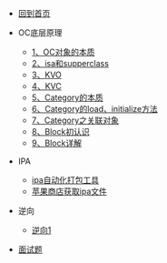 * [回到首页](/)

* OC底层原理
    * [1、OC对象的本质](ios/principle/OC对象的本质) 
    * [2、isa和supperclass](ios/principle/isa和superclass.md)
    * [3、KVO](ios/principle/kvo.md)
    * [4、KVC](ios/principle/kvc的本质.md)
    * [5、Category的本质](ios/principle/category1.md)
    * [6、Category的load、initialize方法](ios/principle/category2.md)
    * [7、Category之关联对象](ios/principle/category3.md)
    * [8、Block初认识](ios/principle/block1.md)
    * [9、Block详解](ios/principle/block2.md)
* IPA
    * [ipa自动化打包工具](ios/ipa/ipa自动化打包工具.md)
    * [苹果商店获取ipa文件](ios/ipa/获取ipa文件.md)
* 逆向
  *  [逆向1](ios/../reverse/reverse1.md)
* [面试题](ios/面试题.md)